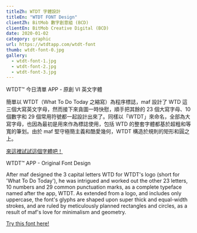 ```yaml
---
titleZh: WTDT 字體設計
titleEn: "WTDT FONT Design"
clientZh: BitMob 數字創意組 (BCD)
clientEn: BitMob Creative Digital (BCD)
date: 2020-01-02
category: graphic
url: https://wtdtapp.com/wtdt-font
thumb: wtdt-font-0.jpg
gallery:
  - wtdt-font-1.jpg
  - wtdt-font-2.jpg
  - wtdt-font-3.jpg
---
```


WTDT™ 今日清單 APP - 原創 VI 英文字體

簡單以 WTDT（What To Do Today 之縮寫）為程序標誌，maf 設計了 WTD 這三個大寫英文字母，然而接下來貪圖一時快慰，順手把其餘的 23 個大寫字母、10 個數字和 29 個常用符號都一起設計出來了。同樣以「WTDT」來命名，全部為大寫字母，也因為最初是用來作為標誌使用，包括 WTD 的整套字體都基於超粗和等寬的筆划。由於 maf 堅守極簡主義和酷愛幾何，WTDT 構造於規則的矩形和圓之上。

[來這裡試試這個字體吧！](https://wtdtapp.com/wtdt-font)

<!-- lang -->

WTDT™ APP - Original Font Design

After maf designed the 3 capital letters WTD for WTDT's logo (short for 'What To Do Today'), he was intrigued and worked out the other 23 letters, 10 numbers and 29 common punctuation marks, as a complete typeface named after the app, WTDT. As extended from a logo, and includes only uppercase, the font's glyphs are shaped upon super thick and equal-width strokes, and are ruled by meticulously planned rectangles and circles, as a result of maf's love for minimalism and geometry.

[Try this font here!](https://wtdtapp.com/wtdt-font)
